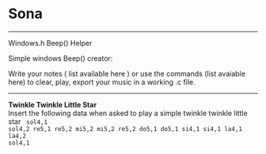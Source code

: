# Sona
<hr>
 Windows.h Beep() Helper 

Simple windows Beep() creator:

Write your notes ( list available here ) or use the commands (list avaiable here) to clear, play, export your music in a working .c file.

<hr>

<b> Twinkle Twinkle Little Star </b><br>
Insert the following data when asked to play a simple twinkle twinkle little star
<code>
  sol4,1
  sol4,2
  re5,1
  re5,2
  mi5,2
  mi5,2
  re5,2
  do5,1
  do5,1
  si4,1
  si4,1
  la4,1
  la4,2
  sol4,1
</code>
